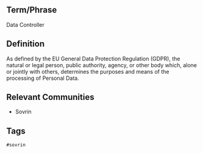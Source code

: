 ## Term/Phrase
Data Controller

## Definition
As defined by the EU General Data Protection Regulation (GDPR), the natural or legal person, public authority, agency, or other body which, alone or jointly with others, determines the purposes and means of the processing of Personal Data.

## Relevant Communities
* Sovrin

## Tags
```
#sovrin
```
